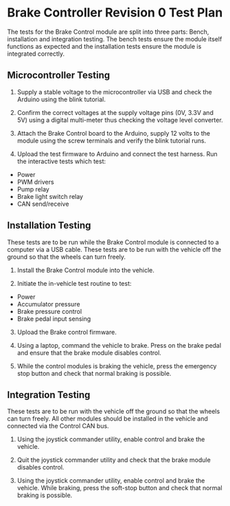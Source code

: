 # Brake Controller Revision 0 Test Plan

The tests for the Brake Control module are split into three parts: Bench,
installation and integration testing. The bench tests ensure the module itself functions as expected
and the installation tests ensure the module is integrated correctly.

## Microcontroller Testing

1. Supply a stable voltage to the microcontroller via USB and check the Arduino using the
blink tutorial.

2. Confirm the correct voltages at the supply voltage pins (0V, 3.3V and 5V)
using a digital multi-meter thus checking the voltage level converter.

3. Attach the Brake Control board to the Arduino, supply 12 volts to the
module using the screw terminals and verify the blink tutorial runs.

4. Upload the test firmware to Arduino and connect the test harness. Run the
interactive tests which test:
  - Power
  - PWM drivers
  - Pump relay
  - Brake light switch relay
  - CAN send/receive



## Installation Testing
These tests are to be run while the Brake Control module is connected to a computer
via a USB cable. These tests are to be run with the vehicle off the ground
so that the wheels can turn freely.

1. Install the Brake Control module into the vehicle.

2. Initiate the in-vehicle test routine to test:
 - Power
 - Accumulator pressure
 - Brake pressure control
 - Brake pedal input sensing

3. Upload the Brake control firmware.

4. Using a laptop, command the vehicle to brake. Press on the brake pedal and ensure
that the brake module disables control.

5. While the control modules is braking the vehicle, press the emergency stop button and
check that normal braking is possible.

## Integration Testing
These tests are to be run with the vehicle off the ground so that the wheels can
turn freely. All other modules should be installed in the vehicle and
connected via the Control CAN bus.

1. Using the joystick commander utility, enable control and brake the vehicle.

2. Quit the joystick commander utility and check that the brake module disables control.

3. Using the joystick commander utility, enable control and brake the vehicle.
While braking, press the soft-stop button and check that normal braking is possible.
